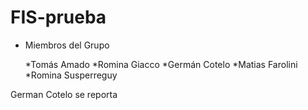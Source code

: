 # FIS-prueba


* Miembros del Grupo

    *Tomás Amado
    *Romina Giacco
    *Germán Cotelo
    *Matias Farolini
    *Romina Susperreguy

German Cotelo se reporta
